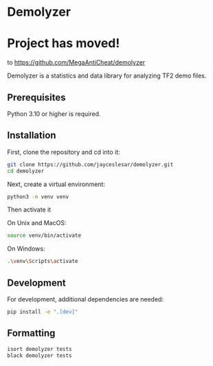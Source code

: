 # Demolyzer

# Project has moved!
to https://github.com/MegaAntiCheat/demolyzer

Demolyzer is a statistics and data library for analyzing TF2 demo files.

## Prerequisites

Python 3.10 or higher is required.

## Installation

First, clone the repository and cd into it:

```sh
git clone https://github.com/jayceslesar/demolyzer.git
cd demolyzer
```

Next, create a virtual environment:

```sh
python3 -m venv venv
```

Then activate it

On Unix and MacOS:
```sh
source venv/bin/activate
```

On Windows:
```sh
.\venv\Scripts\activate
```

## Development
For development, additional dependencies are needed:
```sh
pip install -e ".[dev]"
```

## Formatting
```sh
isort demolyzer tests
black demolyzer tests
```